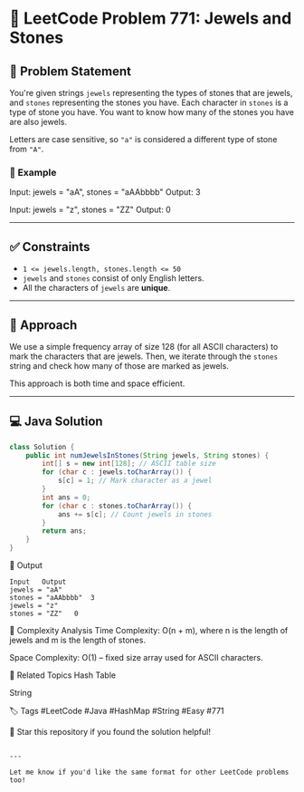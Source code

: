 # 💎 LeetCode Problem 771: Jewels and Stones

## 📘 Problem Statement

You're given strings `jewels` representing the types of stones that are jewels, and `stones` representing the stones you have. Each character in `stones` is a type of stone you have. You want to know how many of the stones you have are also jewels.

Letters are case sensitive, so `"a"` is considered a different type of stone from `"A"`.

### 🧠 Example

Input: jewels = "aA", stones = "aAAbbbb" Output: 3


Input: jewels = "z", stones = "ZZ" Output: 0



---

## ✅ Constraints

- `1 <= jewels.length, stones.length <= 50`
- `jewels` and `stones` consist of only English letters.
- All the characters of `jewels` are **unique**.

---

## 🧩 Approach

We use a simple frequency array of size 128 (for all ASCII characters) to mark the characters that are jewels. Then, we iterate through the `stones` string and check how many of those are marked as jewels.

This approach is both time and space efficient.

---

## 💻 Java Solution

```java
class Solution {
    public int numJewelsInStones(String jewels, String stones) {
        int[] s = new int[128]; // ASCII table size
        for (char c : jewels.toCharArray()) {
            s[c] = 1; // Mark character as a jewel
        }
        int ans = 0;
        for (char c : stones.toCharArray()) {
            ans += s[c]; // Count jewels in stones
        }
        return ans;
    }
}
```
🏁 Output
```
Input	Output
jewels = "aA"
stones = "aAAbbbb"	3
jewels = "z"
stones = "ZZ"	0
```
🧮 Complexity Analysis
Time Complexity: O(n + m), where n is the length of jewels and m is the length of stones.

Space Complexity: O(1) – fixed size array used for ASCII characters.

📂 Related Topics
Hash Table

String

🏷️ Tags
#LeetCode #Java #HashMap #String #Easy #771

🌟 Star this repository if you found the solution helpful!

```

---

Let me know if you'd like the same format for other LeetCode problems too!


```



